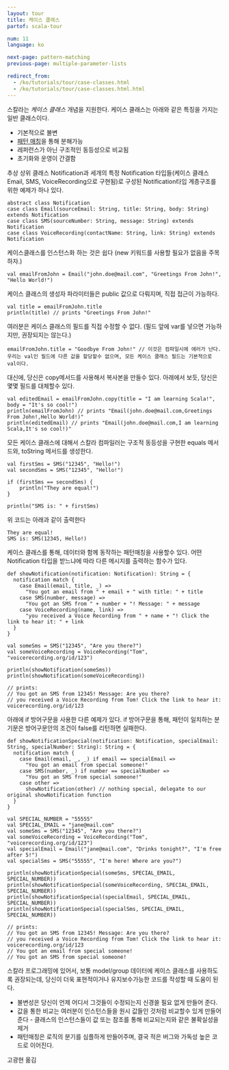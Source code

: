 ```yaml
---
layout: tour
title: 케이스 클래스
partof: scala-tour

num: 11
language: ko

next-page: pattern-matching
previous-page: multiple-parameter-lists

redirect_from:
  - /ko/tutorials/tour/case-classes.html
  - /ko/tutorials/tour/case-classes.html.html
---
```


스칼라는 _케이스 클래스_ 개념을 지원한다. 케이스 클래스는 아래와 같은 특징을 가지는 일반 클래스이다.

* 기본적으로 불변
* [패턴 매칭](pattern-matching.html)을 통해 분해가능
* 레퍼런스가 아닌 구조적인 동등성으로 비교됨
* 초기화와 운영이 간결함

추상 상위 클래스 Notification과 세개의 특정 Notification 타입들(케이스 클래스 Email, SMS, VoiceRecording으로 구현됨)로 구성된 Notification타입 계층구조를 위한 예제가 하나 있다.

    abstract class Notification
    case class Email(sourceEmail: String, title: String, body: String) extends Notification
    case class SMS(sourceNumber: String, message: String) extends Notification
    case class VoiceRecording(contactName: String, link: String) extends Notification

케이스클래스를 인스턴스화 하는 것은 쉽다 (new 키워드를 사용할 필요가 없음을 주목하자.)

    val emailFromJohn = Email("john.doe@mail.com", "Greetings From John!", "Hello World!")

케이스 클래스의 생성자 파라미터들은 public 값으로 다뤄지며, 직접 접근이 가능하다.

    val title = emailFromJohn.title
    println(title) // prints "Greetings From John!"

여러분은 케이스 클래스의 필드를 직접 수정할 수 없다. (필드 앞에 var를 넣으면 가능하지만, 권장되지는 않는다.)

    emailFromJohn.title = "Goodbye From John!" // 이것은 컴파일시에 에러가 난다. 우리는 val인 필드에 다른 값을 할당할수 없으며, 모든 케이스 클래스 필드는 기본적으로 val이다.
    
대신에, 당신은 copy메서드를 사용해서 복사본을 만들수 있다. 아래에서 보듯, 당신은 몇몇 필드를 대체할수 있다.

    val editedEmail = emailFromJohn.copy(title = "I am learning Scala!", body = "It's so cool!")
    println(emailFromJohn) // prints "Email(john.doe@mail.com,Greetings From John!,Hello World!)"
    println(editedEmail) // prints "Email(john.doe@mail.com,I am learning Scala,It's so cool!)"

모든 케이스 클래스에 대해서 스칼라 컴파일러는 구조적 동등성을 구현한 equals 메서드와, toString 메서드를 생성한다.

    val firstSms = SMS("12345", "Hello!")
    val secondSms = SMS("12345", "Hello!")

    if (firstSms == secondSms) {
        println("They are equal!")
    }
    
    println("SMS is: " + firstSms)

위 코드는 아래과 같이 출력한다

    They are equal!
    SMS is: SMS(12345, Hello!)
    
케이스 클래스를 통해, 데이터와 함께 동작하는 패턴매칭을 사용할수 있다. 어떤Notification 타입을 받느냐에 따라 다른 메시지를 출력하는 함수가 있다.

    def showNotification(notification: Notification): String = {
      notification match {
        case Email(email, title, _) =>
          "You got an email from " + email + " with title: " + title
        case SMS(number, message) =>
          "You got an SMS from " + number + "! Message: " + message
        case VoiceRecording(name, link) =>
          "you received a Voice Recording from " + name + "! Click the link to hear it: " + link
      }
    }
    
    val someSms = SMS("12345", "Are you there?")
    val someVoiceRecording = VoiceRecording("Tom", "voicerecording.org/id/123")
    
    println(showNotification(someSms))
    println(showNotification(someVoiceRecording))
    
    // prints:
    // You got an SMS from 12345! Message: Are you there?
    // you received a Voice Recording from Tom! Click the link to hear it: voicerecording.org/id/123
    
아래에 if 방어구문을 사용한 다른 예제가 있다. if 방어구문을 통해, 패턴이 일치하는 분기문은 방어구문안의 조건이 false를 리턴하면 실패한다.

    def showNotificationSpecial(notification: Notification, specialEmail: String, specialNumber: String): String = {
      notification match {
        case Email(email, _, _) if email == specialEmail =>
          "You got an email from special someone!"
        case SMS(number, _) if number == specialNumber =>
          "You got an SMS from special someone!"
        case other =>
          showNotification(other) // nothing special, delegate to our original showNotification function   
      }
    }
    
    val SPECIAL_NUMBER = "55555"
    val SPECIAL_EMAIL = "jane@mail.com"
    val someSms = SMS("12345", "Are you there?")
    val someVoiceRecording = VoiceRecording("Tom", "voicerecording.org/id/123")
    val specialEmail = Email("jane@mail.com", "Drinks tonight?", "I'm free after 5!")
    val specialSms = SMS("55555", "I'm here! Where are you?")
    
    println(showNotificationSpecial(someSms, SPECIAL_EMAIL, SPECIAL_NUMBER))
    println(showNotificationSpecial(someVoiceRecording, SPECIAL_EMAIL, SPECIAL_NUMBER))
    println(showNotificationSpecial(specialEmail, SPECIAL_EMAIL, SPECIAL_NUMBER))
    println(showNotificationSpecial(specialSms, SPECIAL_EMAIL, SPECIAL_NUMBER))
    
    // prints: 
    // You got an SMS from 12345! Message: Are you there?
    // you received a Voice Recording from Tom! Click the link to hear it: voicerecording.org/id/123
    // You got an email from special someone!
    // You got an SMS from special someone!

스칼라 프로그래밍에 있어서, 보통 model/group 데이터에 케이스 클래스를 사용하도록 권장되는데, 당신이 더욱 표현적이거나 유지보수가능한 코드를 작성할 때 도움이 된다.

* 불변성은 당신이 언제 어디서 그것들이 수정되는지 신경쓸 필요 없게 만들어 준다.
* 값을 통한 비교는 여러분이 인스턴스들을 원시 값들인 것처럼 비교할수 있게 만들어 준다 - 클래스의 인스턴스들이 값 또는 참조를 통해 비교되는지와 같은 불확실성을 제거
* 패턴매칭은 로직의 분기를 심플하게 만들어주며, 결국 적은 버그와 가독성 높은 코드로 이어진다.

고광현 옮김